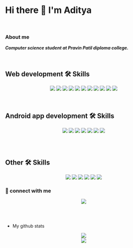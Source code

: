 # Hi there 👋 I'm Aditya
</br>
  
 ### About me
 
  ***Computer science student at Pravin Patil diploma college.***

  </br>
  
  ## **Web development 🛠 Skills**
  
 <div align="center">
  <img src="https://img.shields.io/badge/HTML5-E34F26?style=for-the-badge&logo=html5&logoColor=white" /> 
  <img src="https://img.shields.io/badge/CSS3-1572B6?style=for-the-badge&logo=css3&logoColor=white" />
  <img src="https://img.shields.io/badge/JavaScript-323330?style=for-the-badge&logo=javascript&logoColor=F7DF1E" />
  <img src="https://img.shields.io/badge/React-20232A?style=for-the-badge&logo=react&logoColor=61DAFB" />
  <img src="https://img.shields.io/badge/Bootstrap-563D7C?style=for-the-badge&logo=bootstrap&logoColor=white" />
  <img src="https://img.shields.io/badge/Tailwind_CSS-38B2AC?style=for-the-badge&logo=tailwind-css&logoColor=white" />
  <img src="https://img.shields.io/badge/Sass-CC6699?style=for-the-badge&logo=sass&logoColor=white" />
  <img src="https://img.shields.io/badge/Express.js-404D59?style=for-the-badge" />
  <img src="https://img.shields.io/badge/MongoDB-4EA94B?style=for-the-badge&logo=mongodb&logoColor=white" />
  <img src="https://img.shields.io/badge/MySql-876589?style=for-the-badge&logo=mysql&logoColor=white" />
  <img src="https://img.shields.io/badge/Node.js-43853D?style=for-the-badge&logo=node.js&logoColor=white" />
</div>
</br></br>

  ## **Android app development 🛠 Skills**
  
<div align="center">
  <img src="https://img.shields.io/badge/Java-ED8B00?style=for-the-badge&logo=java&logoColor=white" />
  <img src="https://img.shields.io/badge/Kotlin-0095D5?&style=for-the-badge&logo=kotlin&logoColor=white" />
  <img src="https://img.shields.io/badge/SQLite-07405E?style=for-the-badge&logo=sqlite&logoColor=white" />
  <img src="https://img.shields.io/badge/firebase-ff5e00?style=for-the-badge&logo=firebase&logoColor=white" />
  <img src="https://img.shields.io/badge/Android%20Studio-359847?style=for-the-badge&logo=androidStudio&logoColor=white" />
  <img src="https://img.shields.io/badge/room%20database-0088ff?style=for-the-badge&logo=roomDatabase&logoColor=white" />
  <img src="https://img.shields.io/badge/xml-ff5e00?style=for-the-badge&logo=Xml&logoColor=white" />
</div>

</br></br>
  ## Other 🛠 Skills
<div align="center">
  <img src="https://img.shields.io/badge/Python-14354C?style=for-the-badge&logo=python&logoColor=white" />
  <img src="https://img.shields.io/badge/C-00599C?style=for-the-badge&logo=c&logoColor=white" />
  <img src="https://img.shields.io/badge/C%2B%2B-00599C?style=for-the-badge&logo=c%2B%2B&logoColor=white" />
  <img src="https://img.shields.io/badge/Markdown-000000?style=for-the-badge&logo=markdown&logoColor=white" />
  <img src="https://img.shields.io/badge/GitHub-100000?style=for-the-badge&logo=github&logoColor=white" />
  <img src="https://img.shields.io/badge/Stack_Overflow-FE7A16?style=for-the-badge&logo=stack-overflow&logoColor=white" />
</div>

### 🤝 connect with me
<div align="center">
  <img src="https://img.shields.io/badge/Gmail-adityabasude123%40gmail.com-red&icon=gmail"/>
<!---  <img src="https://img.shields.io/badge/Gmail-adityabasude123%40gmail.com-red&icon=instagram"/> --->
</div>

</br></br>

- My github stats

<div align="center">
<img src="https://github-readme-stats.vercel.app/api?username=ADITYAbasude&show_icons=true&theme=synthwave" />
  </br>
<img src="https://github-readme-stats.vercel.app/api/top-langs/?username=ADITYAbasude&layout=compact&theme=synthwave"   />
  </div>
